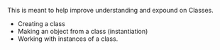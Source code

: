 This is meant to help improve understanding and expound on Classes.
- Creating a class
- Making an object from a class (instantiation)
- Working with instances of a class.